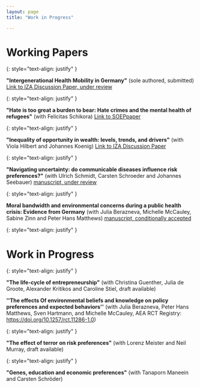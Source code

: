 ```yaml
---
layout: page
title: "Work in Progress"

---
```


# Working Papers

{: style="text-align: justify" }

**"Intergenerational Health Mobility in Germany"** (sole authored, submitted) [Link to IZA Discussion Paper, under review](https://docs.iza.org/dp16567.pdf)

{: style="text-align: justify" }

**"Hate is too great a burden to bear: Hate crimes and the mental health of refugees"** (with Felicitas Schikora) [Link to SOEPpaper](https://www.diw.de/de/diw_01.c.817746.de/publikationen/soeppapers/2021_1130/hate_is_too_great_a_burden_to_bear__hate_crimes_and_the_mental_health_of_refugees.html)

{: style="text-align: justify" }

**"Inequality of opportunity in wealth: levels, trends, and drivers"** (with Viola Hilbert and Johannes Koenig) [Link to IZA Discussion Paper](https://docs.iza.org/dp16488.pdf)

{: style="text-align: justify" }


**"Navigating uncertainty: do communicable diseases influence risk preferences?"** (with Ulrich Schmidt, Carsten Schroeder and Johannes Seebauer) [manuscript, under review](https://github.com/dangraeber/academic_site/tree/gh-pages/assets/covid_risk.pdf)

{: style="text-align: justify" }

**Moral bandwidth and environmental concerns during a public health crisis: Evidence from Germany** (with Julia Berazneva, Michelle McCauley, Sabine Zinn and Peter Hans Matthews) [manuscript, conditionally accepted](https://github.com/dangraeber/academic_site/tree/gh-pages/assets/covid_env_pref.pdf)


{: style="text-align: justify" }

# Work in Progress

{: style="text-align: justify" }

**"The life-cycle of entrepreneurship"** (with Christina Guenther, Julia de Groote, Alexander Kritikos and Caroline Stiel, draft available)

**''The effects Of environmental beliefs and knowledge on policy preferences and expected behaviors''** (with Julia Berazneva, Peter Hans Matthews, Sven Hartmann, and Michelle McCauley, AEA RCT Registry: https://doi.org/10.1257/rct.11286-1.0)

{: style="text-align: justify" }

**"The effect of terror on risk preferences"** (with Lorenz Meister and Neil Murray, draft available)

{: style="text-align: justify" }

**"Genes, education and economic preferences"** (with Tanaporn Maneein and Carsten Schröder)
